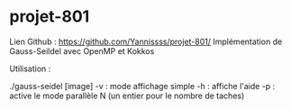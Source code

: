 # projet-801
Lien Github : https://github.com/Yannissss/projet-801/
Implémentation de Gauss-Seildel avec OpenMP et Kokkos

Utilisation :

./gauss-seidel [image] 
               -v : mode affichage simple 
               -h : affiche l'aide 
               -p : active le mode parallèle
               N (un entier pour le nombre de taches)
